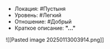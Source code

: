 - Локация: #Пустыня 
- Уровень: #Легкий 
- Отношение: #Добрый 
- Краткое описание: **"..."**

![[Pasted image 20250113003914.png]]

